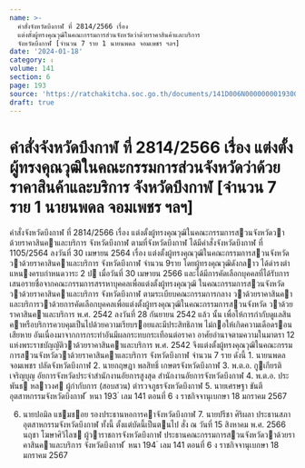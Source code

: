 ```yaml
---
name: >-
  คำสั่งจังหวัดบึงกาฬ ที่ 2814/2566 เรื่อง
  แต่งตั้งผู้ทรงคุณวุฒิในคณะกรรมการส่วนจังหวัดว่าด้วยราคาสินค้าและบริการ
  จังหวัดบึงกาฬ [จำนวน 7 ราย 1 นายนพดล จอมเพชร ฯลฯ]
date: '2024-01-18'
category: ง
volume: 141
section: 6
page: 193
source: 'https://ratchakitcha.soc.go.th/documents/141D006N0000000019300.pdf'
draft: true
---
```


# คำสั่งจังหวัดบึงกาฬ ที่ 2814/2566 เรื่อง แต่งตั้งผู้ทรงคุณวุฒิในคณะกรรมการส่วนจังหวัดว่าด้วยราคาสินค้าและบริการ จังหวัดบึงกาฬ [จำนวน 7 ราย 1 นายนพดล จอมเพชร ฯลฯ]

คําสั่งจังหวัดบึงกาฬ ที่ 2814/2566 เรื่อง แต่งตั้งผู้ทรงคุณวุฒิในคณะกรรมการสวนจังหวัดวาด้วยราคาสินคาและบริการ จังหวัดบึงกาฬ ตามที่จังหวัดบึงกาฬ ได้มีคําสั่งจังหวัดบึงกาฬ ที่ 1105/2564 ลงวันที่ 30 เมษายน 2564 เรื่อง แต่งตั้งผู้ทรงคุณวุฒิในคณะกรรมการสวนจังหวัดวาด้วยราคาสินคาและบริการ จังหวัดบึงกาฬ จํานวน 9ราย โดยผู้ทรงคุณวุฒิดังกลาว ได้ดํารงตําแหนงครบกําหนดวาระ 2 ป เมื่อวันที่ 30 เมษายน 2566 และได้มีการคัดเลือกบุคคลที่ได้รับการเสนอรายชื่อจากคณะกรรมการสรรหาบุคคลเพื่อแต่งตั้งผู้ทรงคุณวุฒิ ในคณะกรรมการสวนจังหวัดวาด้วยราคาสินคาและบริการ จังหวัดบึงกาฬ ตามระเบียบคณะกรรมการกลาง วาด้วยราคาสินคาและบริการวาด้วยการคัดเลือกบุคคลเพื่อแต่งตั้งผู้ทรงคุณวุฒิในคณะกรรมการสวนจังหวัด วาด้วยราคาสินคาและบริการ พ.ศ. 2542 ลงวันที่ 28 กันยายน 2542 แล้ว นั้น เพื่อให้การกํากับดูแลสินคาหรือบริการควบคุมเป็นไปด้วยความเรียบรอยและมีประสิทธิภาพ ไม่กอให้เกิดความเดือดรอนเสียหาย อันเนื่องมาจากการกระทําอันมีผลกระทบกระเทือนต่อราคา อาศัยอํานาจตามความในมาตรา 12 แห่งพระราชบัญญัติวาด้วยราคาสินคาและบริการ พ.ศ. 2542 จึงแต่งตั้งผู้ทรงคุณวุฒิในคณะกรรมการสวนจังหวัดวาด้วยราคาสินคาและบริการ จังหวัดบึงกาฬ จํานวน 7 ราย ดังนี้ 1. นายนพดล จอมเพชร ปลัดจังหวัดบึงกาฬ 2. นายกฤษฎา พลสิทธิ์ เกษตรจังหวัดบึงกาฬ 3. พ.ต.อ. กูเกียรติ เจริญบุญ อัยการจังหวัดประจําสํานักงานอัยการสูงสุด สํานักงานอัยการจังหวัดบึงกาฬ 4. พ.ต.อ. ประพันธ หลาวงศ ผู้กํากับการ (สอบสวน) ตํารวจภูธรจังหวัดบึงกาฬ 5. นายเศรษฐา ขันตี อุตสาหกรรมจังหวัดบึงกาฬ ้ หนา 193 ่ เลม 141 ตอนที่ 6 ง ราชกิจจานุเบกษา 18 มกราคม 2567

6. นายปอมิล แชมชอย รองประธานหอการคาจังหวัดบึงกาฬ 7. นายปรีชา ศิริผลา ประธานสภาอุตสาหกรรมจังหวัดบึงกาฬ ทั้งนี้ ตั้งแต่บัดนี้เป็นตนไป สั่ง ณ วันที่ 15 สิงหาคม พ.ศ. 2566 นฤชา โฆษาศิวิไลซ ผู้วาราชการจังหวัดบึงกาฬ ประธานคณะกรรมการสวนจังหวัดวาด้วยราคาสินคาและบริการ จังหวัดบึงกาฬ ้ หนา 194 ่ เลม 141 ตอนที่ 6 ง ราชกิจจานุเบกษา 18 มกราคม 2567

